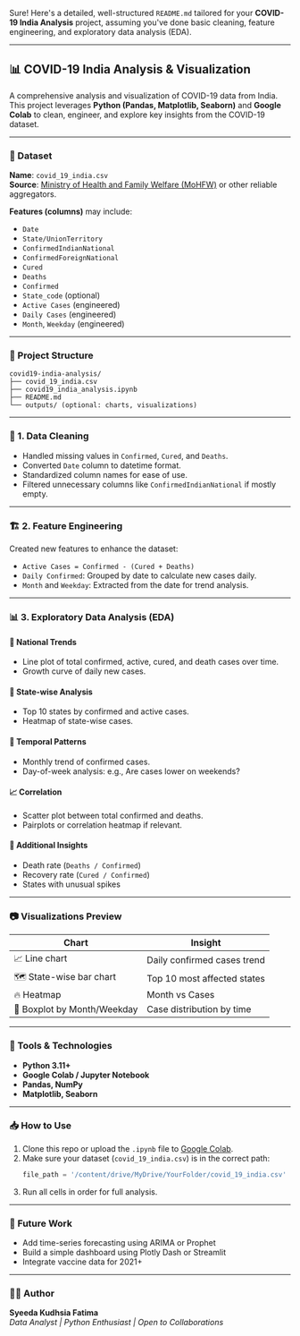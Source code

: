Sure! Here's a detailed, well-structured `README.md` tailored for your **COVID-19 India Analysis** project, assuming you've done basic cleaning, feature engineering, and exploratory data analysis (EDA).

---

## 📊 COVID-19 India Analysis & Visualization

A comprehensive analysis and visualization of COVID-19 data from India. This project leverages **Python (Pandas, Matplotlib, Seaborn)** and **Google Colab** to clean, engineer, and explore key insights from the COVID-19 dataset.

---

### 📁 Dataset

**Name**: `covid_19_india.csv`  
**Source**: [Ministry of Health and Family Welfare (MoHFW)](https://www.mohfw.gov.in/) or other reliable aggregators.

**Features (columns)** may include:
- `Date`
- `State/UnionTerritory`
- `ConfirmedIndianNational`
- `ConfirmedForeignNational`
- `Cured`
- `Deaths`
- `Confirmed`
- `State_code` (optional)
- `Active Cases` (engineered)
- `Daily Cases` (engineered)
- `Month`, `Weekday` (engineered)

---

### 🔧 Project Structure

```
covid19-india-analysis/
├── covid_19_india.csv
├── covid19_india_analysis.ipynb
├── README.md
└── outputs/ (optional: charts, visualizations)
```

---

### 🧼 1. Data Cleaning

- Handled missing values in `Confirmed`, `Cured`, and `Deaths`.
- Converted `Date` column to datetime format.
- Standardized column names for ease of use.
- Filtered unnecessary columns like `ConfirmedIndianNational` if mostly empty.

---

### 🏗️ 2. Feature Engineering

Created new features to enhance the dataset:
- `Active Cases = Confirmed - (Cured + Deaths)`
- `Daily Confirmed`: Grouped by date to calculate new cases daily.
- `Month` and `Weekday`: Extracted from the date for trend analysis.

---

### 📊 3. Exploratory Data Analysis (EDA)

#### 🧠 National Trends
- Line plot of total confirmed, active, cured, and death cases over time.
- Growth curve of daily new cases.

#### 📍 State-wise Analysis
- Top 10 states by confirmed and active cases.
- Heatmap of state-wise cases.

#### 📅 Temporal Patterns
- Monthly trend of confirmed cases.
- Day-of-week analysis: e.g., Are cases lower on weekends?

#### 📈 Correlation
- Scatter plot between total confirmed and deaths.
- Pairplots or correlation heatmap if relevant.

#### 📌 Additional Insights
- Death rate (`Deaths / Confirmed`)
- Recovery rate (`Cured / Confirmed`)
- States with unusual spikes

---

### 📷 Visualizations Preview

| Chart                         | Insight                           |
|------------------------------|------------------------------------|
| 📈 Line chart                 | Daily confirmed cases trend        |
| 🗺️ State-wise bar chart       | Top 10 most affected states        |
| 🔥 Heatmap                    | Month vs Cases                     |
| 📆 Boxplot by Month/Weekday  | Case distribution by time          |

---

### 🧰 Tools & Technologies

- **Python 3.11+**
- **Google Colab / Jupyter Notebook**
- **Pandas, NumPy**
- **Matplotlib, Seaborn**

---

### 📥 How to Use

1. Clone this repo or upload the `.ipynb` file to [Google Colab](https://colab.research.google.com).
2. Make sure your dataset (`covid_19_india.csv`) is in the correct path:
   ```python
   file_path = '/content/drive/MyDrive/YourFolder/covid_19_india.csv'
   ```
3. Run all cells in order for full analysis.

---

### 🚀 Future Work

- Add time-series forecasting using ARIMA or Prophet
- Build a simple dashboard using Plotly Dash or Streamlit
- Integrate vaccine data for 2021+

---

### 🙋‍♀️ Author

**Syeeda Kudhsia Fatima**  
_Data Analyst | Python Enthusiast | Open to Collaborations_
